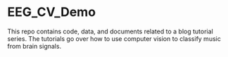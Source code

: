 # EEG_CV_Demo
This repo contains code, data, and documents related to a blog tutorial series. The tutorials go over how to use computer vision to classify music from brain signals. 
